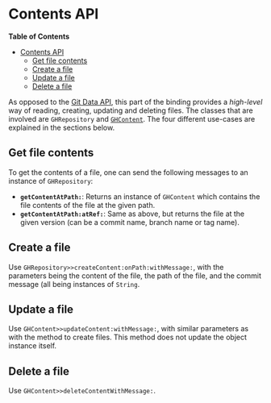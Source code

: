 Contents API
============

<!-- markdown-toc start - Don't edit this section. Run M-x markdown-toc-generate-toc again -->
**Table of Contents**

- [Contents API](#contents-api)
    - [Get file contents](#get-file-contents)
    - [Create a file](#create-a-file)
    - [Update a file](#update-a-file)
    - [Delete a file](#delete-a-file)

<!-- markdown-toc end -->

As opposed to the [Git Data API](./git-data.md), this part of the binding provides a _high-level_ way of reading, creating, updating and deleting files. The classes that are involved are `GHRepository` and [`GHContent`](../GitHub-Contents.package/GHContent.class/README.md). The four different use-cases are explained in the sections below.

## Get file contents

To get the contents of a file, one can send the following messages to an instance of `GHRepository`:

- **`getContentAtPath:`**: Returns an instance of `GHContent` which contains the file contents of the file at the given path.
- **`getContentAtPath:atRef:`**: Same as above, but returns the file at the given version (can be a commit name, branch name or tag name).

## Create a file

Use `GHRepository>>createContent:onPath:withMessage:`, with the parameters being the content of the file, the path of the file, and the commit message (all being instances of `String`.

## Update a file

Use `GHContent>>updateContent:withMessage:`, with similar parameters as with the method to create files. This method does not update the object instance itself.

## Delete a file

Use `GHContent>>deleteContentWithMessage:`.
